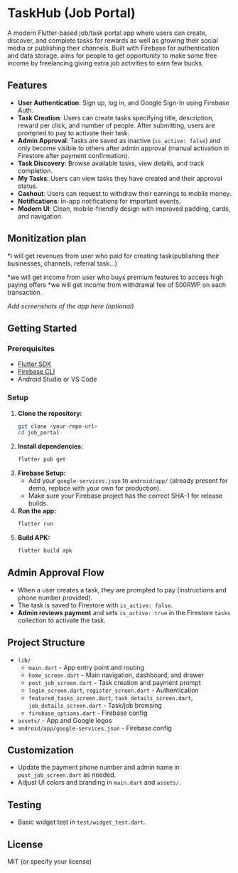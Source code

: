 # TaskHub (Job Portal)


A modern Flutter-based job/task portal app where users can create, discover,  and complete tasks for rewards as well as growing their social media or publishing their channels. Built with Firebase for authentication and data storage. 
aims for people to get opportunity to make some free income by freelancing giving extra job activities to earn few bucks.

## Features

- **User Authentication**: Sign up, log in, and Google Sign-In using Firebase Auth.
- **Task Creation**: Users can create tasks specifying title, description, reward per click, and number of people. After submitting, users are prompted to pay to activate their task.
- **Admin Approval**: Tasks are saved as inactive (`is_active: false`) and only become visible to others after admin approval (manual activation in Firestore after payment confirmation).
- **Task Discovery**: Browse available tasks, view details, and track completion.
- **My Tasks**: Users can view tasks they have created and their approval status.
- **Cashout**: Users can request to withdraw their earnings to mobile money.
- **Notifications**: In-app notifications for important events.
- **Modern UI**: Clean, mobile-friendly design with improved padding, cards, and navigation.

## Monitization plan

*i will get revenues from user who paid for creating task(publishing their businesses, channels, referral task...)

*we will get  income from user who buys premium features to access high paying offers
*we will get income from withdrawal fee of 500RWF on each transaction.

_Add screenshots of the app here (optional)_

## Getting Started

### Prerequisites
- [Flutter SDK](https://flutter.dev/docs/get-started/install)
- [Firebase CLI](https://firebase.google.com/docs/cli)
- Android Studio or VS Code

### Setup
1. **Clone the repository:**
   ```bash
   git clone <your-repo-url>
   cd job_portal
   ```
2. **Install dependencies:**
   ```bash
   flutter pub get
   ```
3. **Firebase Setup:**
   - Add your `google-services.json` to `android/app/` (already present for demo, replace with your own for production).
   - Make sure your Firebase project has the correct SHA-1 for release builds.
4. **Run the app:**
   ```bash
   flutter run
   ```
5. **Build APK:**
   ```bash
   flutter build apk
   ```

## Admin Approval Flow
- When a user creates a task, they are prompted to pay (instructions and phone number provided).
- The task is saved to Firestore with `is_active: false`.
- **Admin reviews payment** and sets `is_active: true` in the Firestore `tasks` collection to activate the task.

## Project Structure
- `lib/`
  - `main.dart` - App entry point and routing
  - `home_screen.dart` - Main navigation, dashboard, and drawer
  - `post_job_screen.dart` - Task creation and payment prompt
  - `login_screen.dart`, `register_screen.dart` - Authentication
  - `featured_tasks_screen.dart`, `task_details_screen.dart`, `job_details_screen.dart` - Task/job browsing
  - `firebase_options.dart` - Firebase config
- `assets/` - App and Google logos
- `android/app/google-services.json` - Firebase config

## Customization
- Update the payment phone number and admin name in `post_job_screen.dart` as needed.
- Adjust UI colors and branding in `main.dart` and `assets/`.

## Testing
- Basic widget test in `test/widget_test.dart`.

## License

MIT (or specify your license)
